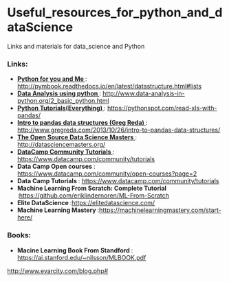 # Useful_resources_for_python_and_dataScience
Links and materials for data_science and Python

### Links:
* <b> <u> Python for you and Me </u> </b> : http://pymbook.readthedocs.io/en/latest/datastructure.html#lists
* <b> <u> Data Analysis using python </u> </b> : http://www.data-analysis-in-python.org/2_basic_python.html
* <b> <u> Python Tutorials(Everything) </u> </b> : https://pythonspot.com/read-xls-with-pandas/
* <b> <u> Intro to pandas data structures (Greg Reda) </u> </b> : http://www.gregreda.com/2013/10/26/intro-to-pandas-data-structures/
* <b> <u> The Open Source Data Science Masters </u> </b> : http://datasciencemasters.org/
* <b> <u>  DataCamp Community Tutorials </u> </b>  : https://www.datacamp.com/community/tutorials
* <b>  Data Camp Open courses </b> : https://www.datacamp.com/community/open-courses?page=2
* <b> Data Camp Tutorials </b> : https://www.datacamp.com/community/tutorials
* <b> Machine Learning From Scratch: Complete Tutorial </b> :https://github.com/eriklindernoren/ML-From-Scratch
* <b> Elite DataScience </b> :https://elitedatascience.com/
* <b> Machine Learning Mastery </b> :https://machinelearningmastery.com/start-here/



### Books:

* <b> Macine Learning Book From Standford </b> : https://ai.stanford.edu/~nilsson/MLBOOK.pdf

http://www.evarcity.com/blog.php#
